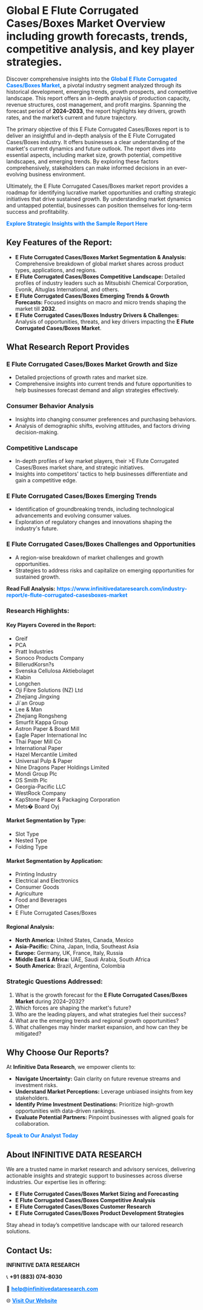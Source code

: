 <h1>Global E Flute Corrugated Cases/Boxes Market Overview including growth forecasts, trends, competitive analysis, and key player strategies.</h1>
<p>
Discover comprehensive insights into the 
<a href="https://www.infinitivedataresearch.com/industry-report/e-flute-corrugated-casesboxes-market" rel="dofollow" style="color: #007BFF; text-decoration: none;"><strong>Global E Flute Corrugated Cases/Boxes Market</strong></a>, a pivotal industry segment analyzed through its historical development, emerging trends, growth prospects, and competitive landscape. This report offers an in-depth analysis of production capacity, revenue structures, cost management, and profit margins. Spanning the forecast period of <strong>2024–2033</strong>, the report highlights key drivers, growth rates, and the market’s current and future trajectory.
</p>
<p>
The primary objective of this E Flute Corrugated Cases/Boxes report is to deliver an insightful and in-depth analysis of the E Flute Corrugated Cases/Boxes industry. It offers businesses a clear understanding of the market's current dynamics and future outlook. The report dives into essential aspects, including market size, growth potential, competitive landscapes, and emerging trends. By exploring these factors comprehensively, stakeholders can make informed decisions in an ever-evolving business environment.
</p>
<p>
Ultimately, the E Flute Corrugated Cases/Boxes market report provides a roadmap for identifying lucrative market opportunities and crafting strategic initiatives that drive sustained growth. By understanding market dynamics and untapped potential, businesses can position themselves for long-term success and profitability.
</p>
<p>
<a href="https://www.infinitivedataresearch.com/request-sample/reportId=110642" style="color: #007BFF; text-decoration: none;"><strong>Explore Strategic Insights with the Sample Report Here</strong></a>
</p>

<h2>Key Features of the Report:</h2>
<ul>
<li><strong>E Flute Corrugated Cases/Boxes Market Segmentation & Analysis:</strong> Comprehensive breakdown of global market shares across product types, applications, and regions.</li>
<li><strong>E Flute Corrugated Cases/Boxes Competitive Landscape:</strong> Detailed profiles of industry leaders such as Mitsubishi Chemical Corporation, Evonik, Altuglas International, and others.</li>
<li><strong>E Flute Corrugated Cases/Boxes Emerging Trends & Growth Forecasts:</strong> Focused insights on macro and micro trends shaping the market till <strong>2032</strong>.</li>
<li><strong>E Flute Corrugated Cases/Boxes Industry Drivers & Challenges:</strong> Analysis of opportunities, threats, and key drivers impacting the <strong>E Flute Corrugated Cases/Boxes Market</strong>.</li>
</ul>

<h2>What Research Report Provides</h2>
<h3>E Flute Corrugated Cases/Boxes Market Growth and Size</h3>
<ul>
<li>Detailed projections of growth rates and market size.</li>
<li>Comprehensive insights into current trends and future opportunities to help businesses forecast demand and align strategies effectively.</li>
</ul>

<h3>Consumer Behavior Analysis</h3>
<ul>
<li>Insights into changing consumer preferences and purchasing behaviors.</li>
<li>Analysis of demographic shifts, evolving attitudes, and factors driving decision-making.</li>
</ul>

<h3>Competitive Landscape</h3>
<ul>
<li>In-depth profiles of key market players, their >E Flute Corrugated Cases/Boxes market share, and strategic initiatives.</li>
<li>Insights into competitors' tactics to help businesses differentiate and gain a competitive edge.</li>
</ul>

<h3>E Flute Corrugated Cases/Boxes Emerging Trends</h3>
<ul>
<li>Identification of groundbreaking trends, including technological advancements and evolving consumer values.</li>
<li>Exploration of regulatory changes and innovations shaping the industry's future.</li>
</ul>

<h3>E Flute Corrugated Cases/Boxes Challenges and Opportunities</h3>
<ul>
<li>A region-wise breakdown of market challenges and growth opportunities.</li>
<li>Strategies to address risks and capitalize on emerging opportunities for sustained growth.</li>
</ul>
<p><strong>Read Full Analysis:</strong> <a href="https://www.infinitivedataresearch.com/industry-report/e-flute-corrugated-casesboxes-market" rel="dofollow" style="color: #007BFF; text-decoration: none;"><strong>https://www.infinitivedataresearch.com/industry-report/e-flute-corrugated-casesboxes-market</strong></a></p>
<h3>Research Highlights:</h3>
<h4>Key Players Covered in the Report:</h4>
<ul><li>Greif</li><li>PCA</li><li>Pratt Industries</li><li>Sonoco Products Company</li><li>BillerudKorsn?s</li><li>Svenska Cellulosa Aktiebolaget</li><li>Klabin</li><li>Longchen</li><li>Oji Fibre Solutions (NZ) Ltd</li><li>Zhejiang Jingxing</li><li>Ji`an Group</li><li>Lee &amp; Man</li><li>Zhejiang Rongsheng</li><li>Smurfit Kappa Group</li><li>Astron Paper &amp; Board Mill</li><li>Eagle Paper International Inc</li><li>Thai Paper Mill Co</li><li>International Paper</li><li>Hazel Mercantile Limited</li><li>Universal Pulp &amp; Paper</li><li>Nine Dragons Paper Holdings Limited</li><li>Mondi Group Plc</li><li>DS Smith Plc</li><li>Georgia-Pacific LLC</li><li>WestRock Company</li><li>KapStone Paper &amp; Packaging Corporation</li><li>Mets� Board Oyj</li></ul>
<h4>Market Segmentation by Type:</h4>
<ul><li>Slot Type</li><li>Nested Type</li><li>Folding Type</li></ul>
<h4>Market Segmentation by Application:</h4>
<ul><li>Printing Industry</li><li>Electrical and Electronics</li><li>Consumer Goods</li><li>Agriculture</li><li>Food and Beverages</li><li>Other</li><li>E Flute Corrugated Cases/Boxes</li></ul>

<h4>Regional Analysis:</h4>
<ul>
<li><strong>North America:</strong> United States, Canada, Mexico</li>
<li><strong>Asia-Pacific:</strong> China, Japan, India, Southeast Asia</li>
<li><strong>Europe:</strong> Germany, UK, France, Italy, Russia</li>
<li><strong>Middle East & Africa:</strong> UAE, Saudi Arabia, South Africa</li>
<li><strong>South America:</strong> Brazil, Argentina, Colombia</li>
</ul>

<h3>Strategic Questions Addressed:</h3>
<ol>
<li>What is the growth forecast for the <strong>E Flute Corrugated Cases/Boxes Market</strong> during 2024–2032?</li>
<li>Which forces are shaping the market's future?</li>
<li>Who are the leading players, and what strategies fuel their success?</li>
<li>What are the emerging trends and regional growth opportunities?</li>
<li>What challenges may hinder market expansion, and how can they be mitigated?</li>
</ol>

<h2>Why Choose Our Reports?</h2>
<p>At <strong>Infinitive Data Research</strong>, we empower clients to:</p>
<ul>
<li><strong>Navigate Uncertainty:</strong> Gain clarity on future revenue streams and investment risks.</li>
<li><strong>Understand Market Perceptions:</strong> Leverage unbiased insights from key stakeholders.</li>
<li><strong>Identify Prime Investment Destinations:</strong> Prioritize high-growth opportunities with data-driven rankings.</li>
<li><strong>Evaluate Potential Partners:</strong> Pinpoint businesses with aligned goals for collaboration.</li>
</ul>
<p><a href="https://www.infinitivedataresearch.com/industry-report/e-flute-corrugated-casesboxes-market" rel="dofollow" style="color: #007BFF; text-decoration: none;"><strong>Speak to Our Analyst Today</strong></a></p>

<h2>About INFINITIVE DATA RESEARCH</h2>
<p>We are a trusted name in market research and advisory services, delivering actionable insights and strategic support to businesses across diverse industries. Our expertise lies in offering:</p>
<ul>
<li><strong>E Flute Corrugated Cases/Boxes Market Sizing and Forecasting</strong></li>
<li><strong>E Flute Corrugated Cases/Boxes Competitive Analysis</strong></li>
<li><strong>E Flute Corrugated Cases/Boxes Customer Research</strong></li>
<li><strong>E Flute Corrugated Cases/Boxes Product Development Strategies</strong></li>
</ul>
<p>Stay ahead in today’s competitive landscape with our tailored research solutions.</p>

<h2>Contact Us:</h2>
<p><strong>INFINITIVE DATA RESEARCH</strong></p>
<p>📞 <strong>+91 (883) 074-8030</strong></p>
<p>📧 <strong><a href="mailto:help@infinitivedataresearch.com" style="color: #007BFF;">help@infinitivedataresearch.com</a></strong></p>
<p>🌐 <strong><a href="https://www.infinitivedataresearch.com" rel="dofollow" style="color: #007BFF;">Visit Our Website</a></strong></p>